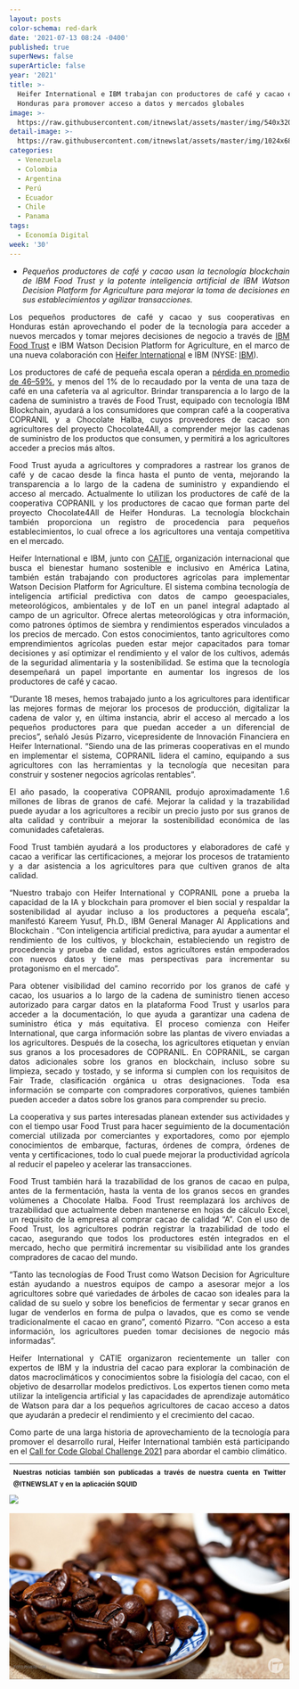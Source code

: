```yaml
---
layout: posts
color-schema: red-dark
date: '2021-07-13 08:24 -0400'
published: true
superNews: false
superArticle: false
year: '2021'
title: >-
  Heifer International e IBM trabajan con productores de café y cacao en
  Honduras para promover acceso a datos y mercados globales
image: >-
  https://raw.githubusercontent.com/itnewslat/assets/master/img/540x320/Granos-de-Cafe-p.jpg
detail-image: >-
  https://raw.githubusercontent.com/itnewslat/assets/master/img/1024x680/Granos-de-Cafe-g.jpg
categories:
  - Venezuela
  - Colombia
  - Argentina
  - Perú
  - Ecuador
  - Chile
  - Panama
tags:
  - Economía Digital
week: '30'
---
```

<p style="text-align: justify;"><strong></strong></p>

<ul style="list-style-type: disc; text-align: justify;">
	<li><em>Pequeños productores de café y cacao usan la tecnología blockchain de IBM Food Trust y la potente inteligencia artificial de IBM Watson Decision Platform for Agriculture para mejorar la toma de decisiones en sus establecimientos y agilizar transacciones.</em></li>
</ul>
<p style="text-align: justify;">Los pequeños productores de café y cacao y sus cooperativas en Honduras están aprovechando el poder de la tecnología para acceder a nuevos mercados y tomar mejores decisiones de negocio a través de <a href="http://ibm.com/food">IBM Food Trust</a> e IBM Watson Decision Platform for Agriculture, en el marco de una nueva colaboración con <a href="http://www.heifer.org/">Heifer International</a> e IBM (NYSE: <a href="https://www.ibm.com/investor">IBM</a>).</p>
<p style="text-align: justify;">Los productores de café de pequeña escala operan a <a href="https://www.heifer.org/blog/food/the-real-cost-of-coffee.html">pérdida en promedio de 46–59%</a>, y menos del 1% de lo recaudado por la venta de una taza de café en una cafetería va al agricultor. Brindar transparencia a lo largo de la cadena de suministro a través de Food Trust, equipado con tecnología IBM Blockchain, ayudará a los consumidores que compran café a la cooperativa COPRANIL y a Chocolate Halba, cuyos proveedores de cacao son agricultores del proyecto Chocolate4All, a comprender mejor las cadenas de suministro de los productos que consumen, y permitirá a los agricultores acceder a precios más altos.</p>
<p style="text-align: justify;">Food Trust ayuda a agricultores y compradores a rastrear los granos de café y de cacao desde la finca hasta el punto de venta, mejorando la transparencia a lo largo de la cadena de suministro y expandiendo el acceso al mercado. Actualmente lo utilizan los productores de café de la cooperativa COPRANIL y los productores de cacao que forman parte del proyecto Chocolate4All de Heifer Honduras. La tecnología blockchain también proporciona un registro de procedencia para pequeños establecimientos, lo cual ofrece a los agricultores una ventaja competitiva en el mercado.</p>
<p style="text-align: justify;">Heifer International e IBM, junto con <a href="https://www.catie.ac.cr/en/">CATIE</a>, organización internacional que busca el bienestar humano sostenible e inclusivo en América Latina, también están trabajando con productores agrícolas para implementar Watson Decision Platform for Agriculture. El sistema combina tecnología de inteligencia artificial predictiva con datos de campo geoespaciales, meteorológicos, ambientales y de IoT en un panel integral adaptado al campo de un agricultor. Ofrece alertas meteorológicas y otra información, como patrones óptimos de siembra y rendimientos esperados vinculados a los precios de mercado. Con estos conocimientos, tanto agricultores como emprendimientos agrícolas pueden estar mejor capacitados para tomar decisiones y así optimizar el rendimiento y el valor de los cultivos, además de la seguridad alimentaria y la sostenibilidad. Se estima que la tecnología desempeñará un papel importante en aumentar los ingresos de los productores de café y cacao.</p>
<p style="text-align: justify;">“Durante 18 meses, hemos trabajado junto a los agricultores para identificar las mejores formas de mejorar los procesos de producción, digitalizar la cadena de valor y, en última instancia, abrir el acceso al mercado a los pequeños productores para que puedan acceder a un diferencial de precios”, señaló Jesús Pizarro, vicepresidente de Innovación Financiera en Heifer International. “Siendo una de las primeras cooperativas en el mundo en implementar el sistema, COPRANIL lidera el camino, equipando a sus agricultores con las herramientas y la tecnología que necesitan para construir y sostener negocios agrícolas rentables”.</p>
<p style="text-align: justify;">El año pasado, la cooperativa COPRANIL produjo aproximadamente 1.6 millones de libras de granos de café. Mejorar la calidad y la trazabilidad puede ayudar a los agricultores a recibir un precio justo por sus granos de alta calidad y contribuir a mejorar la sostenibilidad económica de las comunidades cafetaleras.</p>
<p style="text-align: justify;">Food Trust también ayudará a los productores y elaboradores de café y cacao a verificar las certificaciones, a mejorar los procesos de tratamiento y a dar asistencia a los agricultores para que cultiven granos de alta calidad.</p>
<p style="text-align: justify;">“Nuestro trabajo con Heifer International y COPRANIL pone a prueba la capacidad de la IA y blockchain para promover el bien social y respaldar la sostenibilidad al ayudar incluso a los productores a pequeña escala”, manifestó Kareem Yusuf, Ph.D., IBM General Manager AI Applications and Blockchain . “Con inteligencia artificial predictiva, para ayudar a aumentar el rendimiento de los cultivos, y blockchain, estableciendo un registro de procedencia y prueba de calidad, estos agricultores están empoderados con nuevos datos y tiene mas perspectivas para incrementar su protagonismo en el mercado”.</p>
<p style="text-align: justify;">Para obtener visibilidad del camino recorrido por los granos de café y cacao, los usuarios a lo largo de la cadena de suministro tienen acceso autorizado para cargar datos en la plataforma Food Trust y usarlos para acceder a la documentación, lo que ayuda a garantizar una cadena de suministro ética y más equitativa. El proceso comienza con Heifer International, que carga información sobre las plantas de vivero enviadas a los agricultores. Después de la cosecha, los agricultores etiquetan y envían sus granos a los procesadores de COPRANIL. En COPRANIL, se cargan datos adicionales sobre los granos en blockchain, incluso sobre su limpieza, secado y tostado, y se informa si cumplen con los requisitos de Fair Trade, clasificación orgánica u otras designaciones. Toda esa información se comparte con compradores corporativos, quienes también pueden acceder a datos sobre los granos para comprender su precio.</p>
<p style="text-align: justify;">La cooperativa y sus partes interesadas planean extender sus actividades y con el tiempo usar Food Trust para hacer seguimiento de la documentación comercial utilizada por comerciantes y exportadores, como por ejemplo conocimientos de embarque, facturas, órdenes de compra, órdenes de venta y certificaciones, todo lo cual puede mejorar la productividad agrícola al reducir el papeleo y acelerar las transacciones.</p>
<p style="text-align: justify;">Food Trust también hará la trazabilidad de los granos de cacao en pulpa, antes de la fermentación, hasta la venta de los granos secos en grandes volúmenes a Chocolate Halba. Food Trust reemplazará los archivos de trazabilidad que actualmente deben mantenerse en hojas de cálculo Excel, un requisito de la empresa al comprar cacao de calidad “A”. Con el uso de Food Trust, los agricultores podrán registrar la trazabilidad de todo el cacao, asegurando que todos los productores estén integrados en el mercado, hecho que permitirá incrementar su visibilidad ante los grandes compradores de cacao del mundo.</p>
<p style="text-align: justify;">“Tanto las tecnologías de Food Trust como Watson Decision for Agriculture están ayudando a nuestros equipos de campo a asesorar mejor a los agricultores sobre qué variedades de árboles de cacao son ideales para la calidad de su suelo y sobre los beneficios de fermentar y secar granos en lugar de venderlos en forma de pulpa o lavados, que es como se vende tradicionalmente el cacao en grano”, comentó Pizarro. “Con acceso a esta información, los agricultores pueden tomar decisiones de negocio más informadas”.</p>
<p style="text-align: justify;">Heifer International y CATIE organizaron recientemente un taller con expertos de IBM y la industria del cacao para explorar la combinación de datos macroclimáticos y conocimientos sobre la fisiología del cacao, con el objetivo de desarrollar modelos predictivos. Los expertos tienen como meta utilizar la inteligencia artificial y las capacidades de aprendizaje automático de Watson para dar a los pequeños agricultores de cacao acceso a datos que ayudarán a predecir el rendimiento y el crecimiento del cacao.</p>
<p style="text-align: justify;">Como parte de una larga historia de aprovechamiento de la tecnología para promover el desarrollo rural, Heifer International también está participando en el <a href="https://newsroom.ibm.com/2021-03-22-IBM-Launches-Fourth-Annual-Call-for-Code-Global-Challenge-to-Tackle-Existential-Threat-of-Climate-Change">Call for Code Global Challenge 2021</a> para abordar el cambio climático.</p>

<table style="height: 42px;" width="569">
<tbody>
<tr>
<td style="text-align: justify;"><sub><strong>Nuestras noticias también son publicadas a través de nuestra cuenta en Twitter <a href="https://twitter.com/itnewslat?lang=es">@ITNEWSLAT</a> y en la aplicación <a href="https://squidapp.co/en/">SQUID</a></strong></sub></td>
</tr>
</tbody>
</table>

<img src="https://tracker.metricool.com/c3po.jpg?hash=56f88a41e39ab42c063cc51676587a04"/>

![](https://raw.githubusercontent.com/itnewslat/assets/master/img/540x320/Granos-de-Cafe-p.jpg)
